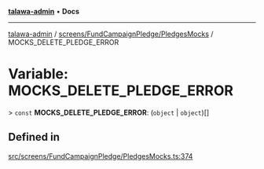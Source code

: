 [**talawa-admin**](../../../../README.md) • **Docs**

***

[talawa-admin](../../../../modules.md) / [screens/FundCampaignPledge/PledgesMocks](../README.md) / MOCKS\_DELETE\_PLEDGE\_ERROR

# Variable: MOCKS\_DELETE\_PLEDGE\_ERROR

\> `const` **MOCKS\_DELETE\_PLEDGE\_ERROR**: (`object` \| `object`)[]

## Defined in

[src/screens/FundCampaignPledge/PledgesMocks.ts:374](https://github.com/PalisadoesFoundation/talawa-admin/blob/d16b95ee179900e8e32a2296f14e948e6caea05b/src/screens/FundCampaignPledge/PledgesMocks.ts#L374)
